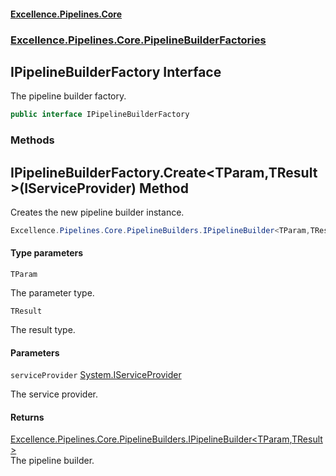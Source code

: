 #### [Excellence.Pipelines.Core](Excellence.Pipelines.md 'Excellence.Pipelines')
### [Excellence.Pipelines.Core.PipelineBuilderFactories](Excellence.Pipelines.md#Excellence.Pipelines.Core.PipelineBuilderFactories 'Excellence.Pipelines.Core.PipelineBuilderFactories')

## IPipelineBuilderFactory Interface

The pipeline builder factory.

```csharp
public interface IPipelineBuilderFactory
```
### Methods

<a name='Excellence.Pipelines.Core.PipelineBuilderFactories.IPipelineBuilderFactory.Create_TParam,TResult_(System.IServiceProvider)'></a>

## IPipelineBuilderFactory.Create<TParam,TResult>(IServiceProvider) Method

Creates the new pipeline builder instance.

```csharp
Excellence.Pipelines.Core.PipelineBuilders.IPipelineBuilder<TParam,TResult> Create<TParam,TResult>(System.IServiceProvider? serviceProvider=null);
```
#### Type parameters

<a name='Excellence.Pipelines.Core.PipelineBuilderFactories.IPipelineBuilderFactory.Create_TParam,TResult_(System.IServiceProvider).TParam'></a>

`TParam`

The parameter type.

<a name='Excellence.Pipelines.Core.PipelineBuilderFactories.IPipelineBuilderFactory.Create_TParam,TResult_(System.IServiceProvider).TResult'></a>

`TResult`

The result type.
#### Parameters

<a name='Excellence.Pipelines.Core.PipelineBuilderFactories.IPipelineBuilderFactory.Create_TParam,TResult_(System.IServiceProvider).serviceProvider'></a>

`serviceProvider` [System.IServiceProvider](https://docs.microsoft.com/en-us/dotnet/api/System.IServiceProvider 'System.IServiceProvider')

The service provider.

#### Returns
[Excellence.Pipelines.Core.PipelineBuilders.IPipelineBuilder&lt;](IPipelineBuilder_TParam,TResult_.md 'Excellence.Pipelines.Core.PipelineBuilders.IPipelineBuilder<TParam,TResult>')[TParam](IPipelineBuilderFactory.md#Excellence.Pipelines.Core.PipelineBuilderFactories.IPipelineBuilderFactory.Create_TParam,TResult_(System.IServiceProvider).TParam 'Excellence.Pipelines.Core.PipelineBuilderFactories.IPipelineBuilderFactory.Create<TParam,TResult>(System.IServiceProvider).TParam')[,](IPipelineBuilder_TParam,TResult_.md 'Excellence.Pipelines.Core.PipelineBuilders.IPipelineBuilder<TParam,TResult>')[TResult](IPipelineBuilderFactory.md#Excellence.Pipelines.Core.PipelineBuilderFactories.IPipelineBuilderFactory.Create_TParam,TResult_(System.IServiceProvider).TResult 'Excellence.Pipelines.Core.PipelineBuilderFactories.IPipelineBuilderFactory.Create<TParam,TResult>(System.IServiceProvider).TResult')[&gt;](IPipelineBuilder_TParam,TResult_.md 'Excellence.Pipelines.Core.PipelineBuilders.IPipelineBuilder<TParam,TResult>')  
The pipeline builder.